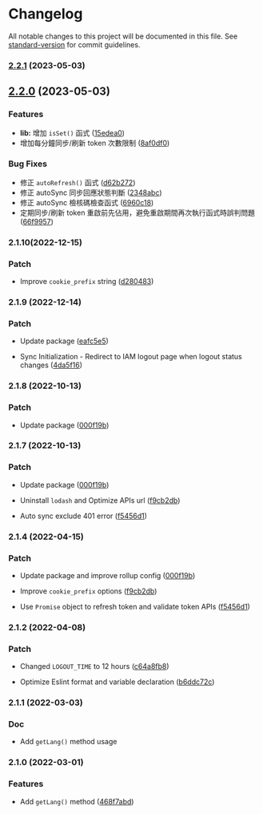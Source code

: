 # Changelog

All notable changes to this project will be documented in this file. See [standard-version](https://github.com/conventional-changelog/standard-version) for commit guidelines.

### [2.2.1](https://github.com/nueip/cross-token-access/compare/v2.2.0...v2.2.1) (2023-05-03)

## [2.2.0](https://github.com/nueip/cross-token-access/compare/v2.1.10...v2.2.0) (2023-05-03)


### Features

* **lib:** 增加 `isSet()` 函式 ([15edea0](https://github.com/nueip/cross-token-access/commit/15edea01abe59ad6c5d84052839fd1f6fbddfced))
* 增加每分鐘同步/刷新 token 次數限制 ([8af0df0](https://github.com/nueip/cross-token-access/commit/8af0df04185929aa92aebde9d1ac0d5757e7f8af))


### Bug Fixes

* 修正 `autoRefresh()` 函式 ([d62b272](https://github.com/nueip/cross-token-access/commit/d62b2721428273c3f671a384be2f272e44b837f8))
* 修正 autoSync 同步回應狀態判斷 ([2348abc](https://github.com/nueip/cross-token-access/commit/2348abc09f072f3c522253f85977002fbe815d48))
* 修正 autoSync 檢核碼檢查函式 ([6960c18](https://github.com/nueip/cross-token-access/commit/6960c184f4993e195b9058137dc2cc7ea82744ca))
* 定期同步/刷新 token 重啟前先佔用，避免重啟期間再次執行函式時誤判問題 ([66f9957](https://github.com/nueip/cross-token-access/commit/66f9957c17dff814b41dcfe3179df2c5a9b1489c))

### 2.1.10(2022-12-15)
### Patch

* Improve `cookie_prefix` string  ([d280483](https://github.com/nueip/cross-token-access/pull/47/commits/d280483c058323c44f34937775570687679fe91b))

### 2.1.9 (2022-12-14)
### Patch

* Update package ([eafc5e5](https://github.com/nueip/cross-token-access/pull/46/commits/eafc5e5c1626e062a30e12d532f338e3d04dbcaf))

* Sync Initialization - Redirect to IAM logout page when logout status changes  ([4da5f16](https://github.com/nueip/cross-token-access/pull/46/commits/4da5f169636e31fbdc915e1979b9a3933396e5b4))

### 2.1.8 (2022-10-13)
### Patch

* Update package ([000f19b](https://github.com/nueip/cross-token-access/commit/b76750ebf4e3aca93917d393818898b0eeeb36ca))

### 2.1.7 (2022-10-13)
### Patch

* Update package ([000f19b](https://github.com/nueip/cross-token-access/commit/478e88009678f3c06ff9a4f3520eb4a7505cd010))

* Uninstall `lodash` and Optimize APIs url  ([f9cb2db](https://github.com/nueip/cross-token-access/commit/980180cdfa594f0c24d81b8aa17ae1f235b60730))

* Auto sync exclude 401 error  ([f5456d1](https://github.com/nueip/cross-token-access/commit/8e82247813660d972c06e1dc5dab35577f6e1d8c))

### 2.1.4 (2022-04-15)
### Patch

* Update package and improve rollup config  ([000f19b](https://github.com/nueip/cross-token-access/commit/000f19b135576bd664e4467c3aeb106983f7a9c4))

* Improve `cookie_prefix` options  ([f9cb2db](https://github.com/nueip/cross-token-access/commit/f9cb2db21f1e4966a2d214ff7bd3d2dca8433af7))

* Use `Promise` object to refresh token and validate token APIs  ([f5456d1](https://github.com/nueip/cross-token-access/commit/f5456d17f13f643debc7195bc8bc4214de13bb83))

### 2.1.2 (2022-04-08)
### Patch

* Changed `LOGOUT_TIME` to 12 hours ([c64a8fb8](https://github.com/nueip/cross-token-access/commit/c64a8fb8bbeefc6b9b6d67dc11dea223fd85a713))

* Optimize Eslint format and variable declaration ([b6ddc72c](https://github.com/nueip/cross-token-access/commit/b6ddc72c65a5400d63ca6da081cf87fcf5fff768))


### 2.1.1 (2022-03-03)
### Doc

* Add `getLang()` method usage

### 2.1.0 (2022-03-01)
### Features

* Add `getLang()` method ([468f7abd](https://github.com/nueip/cross-token-access/commit/468f7abdddb7ab818c5e23165ea22846bdc1299b))
